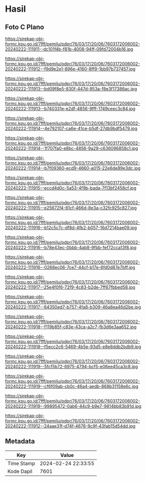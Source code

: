 # Hasil

## Foto C Plano

https://sirekap-obj-formc.kpu.go.id/7fff/pemilu/pdpr/76/03/17/20/06/7603172006002-20240222-111911--dc101f4b-f81b-4008-94ff-09fd72004b16.jpg

https://sirekap-obj-formc.kpu.go.id/7fff/pemilu/pdpr/76/03/17/20/06/7603172006002-20240222-111912--f9d9e2e1-896e-4160-8ff9-1bb97b737457.jpg

https://sirekap-obj-formc.kpu.go.id/7fff/pemilu/pdpr/76/03/17/20/06/7603172006002-20240222-111913--bd09f8e5-830f-447d-953a-f8e3f17386ac.jpg

https://sirekap-obj-formc.kpu.go.id/7fff/pemilu/pdpr/76/03/17/20/06/7603172006002-20240222-111913--b740331e-e2df-4856-9fff-1749ceec3c84.jpg

https://sirekap-obj-formc.kpu.go.id/7fff/pemilu/pdpr/76/03/17/20/06/7603172006002-20240222-111914--4e792107-ca6e-41ce-b5df-27db9bdf5479.jpg

https://sirekap-obj-formc.kpu.go.id/7fff/pemilu/pdpr/76/03/17/20/06/7603172006002-20240222-111914--1f707fa0-e8bc-4856-9a29-c636096858c1.jpg

https://sirekap-obj-formc.kpu.go.id/7fff/pemilu/pdpr/76/03/17/20/06/7603172006002-20240222-111914--b7f09360-ecd9-4660-a015-22e6de89e3dc.jpg

https://sirekap-obj-formc.kpu.go.id/7fff/pemilu/pdpr/76/03/17/20/06/7603172006002-20240222-111915--eccd4d0c-5a53-4f9b-bada-7f13bf2458cf.jpg

https://sirekap-obj-formc.kpu.go.id/7fff/pemilu/pdpr/76/03/17/20/06/7603172006002-20240222-111915--e25672f4-81cf-466d-8e3a-c32fc925c827.jpg

https://sirekap-obj-formc.kpu.go.id/7fff/pemilu/pdpr/76/03/17/20/06/7603172006002-20240222-111916--b12c5c7c-df8d-4fb2-b057-16d7214bae09.jpg

https://sirekap-obj-formc.kpu.go.id/7fff/pemilu/pdpr/76/03/17/20/06/7603172006002-20240222-111916--b78e43ec-0bbb-4ab8-9fbb-fef72cca13f8.jpg

https://sirekap-obj-formc.kpu.go.id/7fff/pemilu/pdpr/76/03/17/20/06/7603172006002-20240222-111916--0268ec06-7ce7-44cf-b17e-6fd0d87e7bff.jpg

https://sirekap-obj-formc.kpu.go.id/7fff/pemilu/pdpr/76/03/17/20/06/7603172006002-20240222-111917--25e4f0f6-72f9-4c83-b2de-7ff67fbbed58.jpg

https://sirekap-obj-formc.kpu.go.id/7fff/pemilu/pdpr/76/03/17/20/06/7603172006002-20240222-111917--64350ed7-b757-4fa8-b309-46a8ea46d2be.jpg

https://sirekap-obj-formc.kpu.go.id/7fff/pemilu/pdpr/76/03/17/20/06/7603172006002-20240222-111918--f119b85f-c83e-43ca-a2c7-fb3d6e3aa652.jpg

https://sirekap-obj-formc.kpu.go.id/7fff/pemilu/pdpr/76/03/17/20/06/7603172006002-20240222-111918--f5ecc2c6-5469-4b5e-93d5-e8e8ddb2bdb9.jpg

https://sirekap-obj-formc.kpu.go.id/7fff/pemilu/pdpr/76/03/17/20/06/7603172006002-20240222-111919--5fcf5b72-6975-4794-bcf5-e06ee45ca3c8.jpg

https://sirekap-obj-formc.kpu.go.id/7fff/pemilu/pdpr/76/03/17/20/06/7603172006002-20240222-111919--cf6f09ab-cb0c-46a4-aedb-868b31158e6c.jpg

https://sirekap-obj-formc.kpu.go.id/7fff/pemilu/pdpr/76/03/17/20/06/7603172006002-20240222-111919--99895472-0ab6-44c9-b9e7-9814bb83b91d.jpg

https://sirekap-obj-formc.kpu.go.id/7fff/pemilu/pdpr/76/03/17/20/06/7603172006002-20240222-111912--24aae31f-d74f-4676-9c9f-43fab15d54dd.jpg


## Metadata

| Key        | Value               |
| ---------- | ------------------- |
| Time Stamp | 2024-02-24 22:33:55 |
| Kode Dapil | 7601                |



